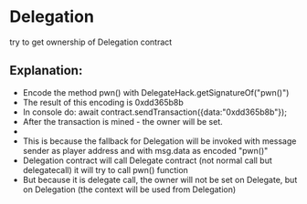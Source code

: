 # Delegation

try to get ownership of Delegation contract

## Explanation:
* Encode the method pwn() with DelegateHack.getSignatureOf("pwn()")
* The result of this encoding is 0xdd365b8b
* In console do: await contract.sendTransaction({data:"0xdd365b8b"});
* After the transaction is mined - the owner will be set.
* 
* This is because the fallback for Delegation will be invoked with message sender as player address and with msg.data as encoded "pwn()"
* Delegation contract will call Delegate contract (not normal call but delegatecall) it will try to call pwn() function
* But because it is delegate call, the owner will not be set on Delegate, but on Delegation (the context will be used from Delegation)

